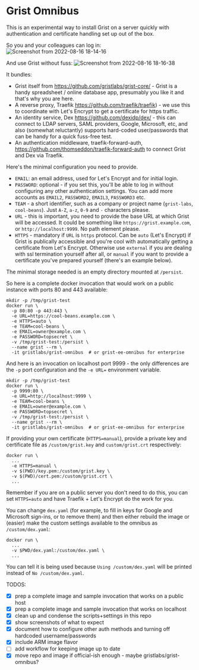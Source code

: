 Grist Omnibus
=============

This is an experimental way to install Grist on a server
quickly with authentication and certificate handling set up
out of the box.

So you and your colleagues can log in:
![Screenshot from 2022-08-16 18-14-16](https://user-images.githubusercontent.com/118367/184994955-df9359d6-86b3-4147-9214-058b2c8c5fe7.png)

And use Grist without fuss:
![Screenshot from 2022-08-16 18-16-38](https://user-images.githubusercontent.com/118367/184995003-aa4ae6e7-6a05-420f-98a8-36b465bc2a81.png)

It bundles:

 * Grist itself from https://github.com/gristlabs/grist-core/ -
   Grist is a handy spreadsheet / online database app,
   presumably you like it and that's why you are here.
 * A reverse proxy, Traefik https://github.com/traefik/traefik) -
   we use this to coordinate with Let's Encrypt to get a
   certificate for https traffic.
 * An identity service, Dex https://github.com/dexidp/dex/ -
   this can connect to LDAP servers, SAML providers, Google,
   Microsoft, etc, and also (somewhat reluctantly) supports
   hard-coded user/passwords that can be handy for a quick
   fuss-free test.
 * An authentication middleware, traefik-forward-auth,
   https://github.com/thomseddon/traefik-forward-auth to
   connect Grist and Dex via Traefik.

Here's the minimal configuration you need to provide.
 * `EMAIL`: an email address, used for Let's Encrypt and for
   initial login.
 * `PASSWORD`: optional - if you set this, you'll be able to
   log in without configuring any other authentication
   settings. You can add more accounts as `EMAIL2`,
   `PASSWORD2`, `EMAIL3`, `PASSWORD3` etc.
 * `TEAM` - a short identifier, such as a company or project name
   (`grist-labs`, `cool-beans`). Just `A-Z`, `a-z`, `0-9` and
   `-` characters please.
 * `URL` - this is important, you need to provide the base
   URL at which Grist will be accessed. It could be something
   like `https://grist.example.com`, or `http://localhost:9999`.
   No path element please.
 * `HTTPS` - mandatory if `URL` is `https` protocol. Can be
   `auto` (Let's Encrypt) if Grist is publically accessible and
   you're cool with automatically getting a certificate from
   Let's Encrypt. Otherwise use `external` if you are dealing
   with ssl termination yourself after all, or `manual` if you want
   to provide a certificate you've prepared yourself (there's an
   example below).

The minimal storage needed is an empty directory mounted
at `/persist`.

So here is a complete docker invocation that would work on a public
instance with ports 80 and 443 available:
```
mkdir -p /tmp/grist-test
docker run \
  -p 80:80 -p 443:443 \
  -e URL=https://cool-beans.example.com \
  -e HTTPS=auto \
  -e TEAM=cool-beans \
  -e EMAIL=owner@example.com \
  -e PASSWORD=topsecret \
  -v /tmp/grist-test:/persist \
  --name grist --rm \
  -it gristlabs/grist-omnibus  # or grist-ee-omnibus for enterprise
```

And here is an invocation on localhost port 9999 - the only
differences are the `-p` port configuration and the `-e URL=` environment
variable.
```
mkdir -p /tmp/grist-test
docker run \
  -p 9999:80 \
  -e URL=http://localhost:9999 \
  -e TEAM=cool-beans \
  -e EMAIL=owner@example.com \
  -e PASSWORD=topsecret \
  -v /tmp/grist-test:/persist \
  --name grist --rm \
  -it gristlabs/grist-omnibus  # or grist-ee-omnibus for enterprise
```

If providing your own certificate (`HTTPS=manual`), provide a
private key and certificate file as `/custom/grist.key` and
`custom/grist.crt` respectively:

```
docker run \
  ...
  -e HTTPS=manual \
  -v $(PWD)/key.pem:/custom/grist.key \
  -v $(PWD)/cert.pem:/custom/grist.crt \
  ...
```

Remember if you are on a public server you don't need to do this, you can
set `HTTPS=auto` and have Traefik + Let's Encrypt do the work for you.

You can change `dex.yaml` (for example, to fill in keys for Google
and Microsoft sign-ins, or to remove them) and then either rebuild
the image or (easier) make the custom settings available to the omnibus
as `/custom/dex.yaml`:

```
docker run \
  ...
  -v $PWD/dex.yaml:/custom/dex.yaml \
  ...
```

You can tell it is being used because `Using /custom/dex.yaml` will
be printed instead of `No /custom/dex.yaml`.

TODOS:

 - [x] prep a complete image and sample invocation that works on a public host
 - [x] prep a complete image and sample invocation that works on localhost
 - [x] clean up and condense the scripts+settings in this repo
 - [x] show screenshots of what to expect
 - [x] document how to configure other auth methods and turning off hardcoded username/passwords
 - [x] include ARM image flavor
 - [ ] add workflow for keeping image up to date
 - [x] move repo and image if official-ish enough - maybe gristlabs/grist-omnibus?
